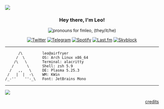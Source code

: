 <img src="https://i.imgur.com/IMjwInQ.png" />

<h3 align="center">Hey there, I'm Leo!</p></h3>


<div align="center">

<img alt="pronouns for fmleo, (they/it/he)" src="https://img.shields.io/badge/they/it/he-000000?style=for-the-badge&logoColor=white" />

<br>

[<img alt="Twitter" src="https://img.shields.io/badge/twitter%20-%231DA1F2.svg?&style=for-the-badge&logo=Twitter&logoColor=white"/>](https://twitter.com/leowonardo)
[<img alt="Telegram" src="https://img.shields.io/badge/telegram-2CA5E0?style=for-the-badge&logo=telegram&logoColor=white" />](https://t.me/fmleonardo)
[<img alt="Spotify" src="https://img.shields.io/badge/Spotify-1ED760?style=for-the-badge&logo=spotify&logoColor=white" />](https://open.spotify.com/user/leofmichelon_br)
[<img alt="Last.fm" src="https://img.shields.io/badge/Last.fm-D51007?style=for-the-badge&logo=last.fm&logoColor=white" />](https://www.last.fm/user/ComerCimento)
[<img alt="Skyblock" src="https://img.shields.io/badge/skyblock-000000?style=for-the-badge&logoColor=white" />](http://sky.shiiyu.moe/149a5df9757a4cf9a90b53e0e572cda9)

</div>

---

```              
      /\         leo@airfryer
     /  \        OS: Arch Linux x86_64 
    /\   \       Terminal: alacritty
   /      \      Shell: zsh 5.9 
  /   ,,   \     DE: Plasma 5.25.3 
 /   |  |  -\    WM: KWin 
/_-''    ''-_\   Font: JetBrains Mono            
```


---

<img src="https://i.imgur.com/ztDFlBy.gif" />
<p align="right">
  <a href="https://iced-bee.tumblr.com/post/188062782002/hey-space-cadet">credits</a>
</p>
